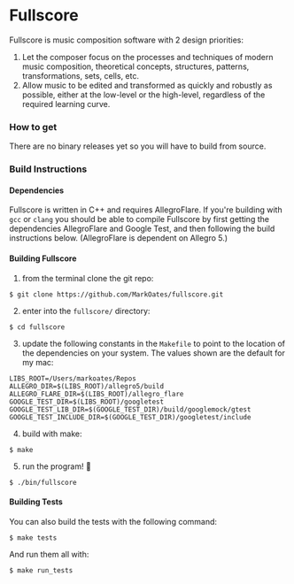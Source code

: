 # Fullscore

Fullscore is music composition software with 2 design priorities:

1. Let the composer focus on the processes and techniques of modern music composition, theoretical concepts, structures, patterns, transformations, sets, cells, etc.
2. Allow music to be edited and transformed as quickly and robustly as possible, either at the low-level or the high-level, regardless of the required learning curve.

### How to get

There are no binary releases yet so you will have to build from source.

### Build Instructions

#### Dependencies

Fullscore is written in C++ and requires AllegroFlare.  If you're building with `gcc` or `clang`
you should be able to compile Fullscore by first getting the dependencies AllegroFlare and Google Test, and then following the build instructions below.  (AllegroFlare is dependent on Allegro 5.)

#### Building Fullscore

1. from the terminal clone the git repo:

```
$ git clone https://github.com/MarkOates/fullscore.git
```

2. enter into the `fullscore/` directory:

```
$ cd fullscore
```

3. update the following constants in the `Makefile` to point to the location of the dependencies on your system.  The values shown are the default for my mac:

```
LIBS_ROOT=/Users/markoates/Repos
ALLEGRO_DIR=$(LIBS_ROOT)/allegro5/build
ALLEGRO_FLARE_DIR=$(LIBS_ROOT)/allegro_flare
GOOGLE_TEST_DIR=$(LIBS_ROOT)/googletest
GOOGLE_TEST_LIB_DIR=$(GOOGLE_TEST_DIR)/build/googlemock/gtest
GOOGLE_TEST_INCLUDE_DIR=$(GOOGLE_TEST_DIR)/googletest/include
```

4. build with make:

```
$ make
```

5. run the program! :tada:

```
$ ./bin/fullscore
```

#### Building Tests

You can also build the tests with the following command:

```
$ make tests
```

And run them all with:

```
$ make run_tests
```
